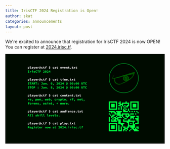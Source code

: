 ```yaml
---
title: IrisCTF 2024 Registration is Open!
author: skat
categories: announcements
layout: post
---
```


We're excited to announce that registration for IrisCTF 2024 is now OPEN! You can register at [2024.irisc.tf](https://2024.irisc.tf/).

![](/uploads/2023-12-07/flyer.png)

